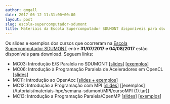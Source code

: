 ```yaml
---
author: gmgall
date: 2017-06-12 11:31:00+00:00
layout: post
slug: escola-supercomputador-sdumont
title: Materiais da Escola Supercomputador SDUMONT disponíveis para download
---
```


Os slides e exemplos dos cursos que ocorreram na [Escola Supercomputador SDUMONT](http://www.lncc.br/eventoSeminario/eventoconsultar.php?vMenu=&idt_evento=1694) entre **31/07/2017 e 04/08/2017** estão disponíveis para download. Seguem links:

* MC03: Introdução E/S Paralela no SDUMONT [[slides](/tutoriais/materiais-hpc/semana-sdumont/ES_paralela/slides.tar.gz)] [[exemplos](/tutoriais/materiais-hpc/semana-sdumont/ES_paralela/mc03.tar)]
* MC06: Introdução à Programação Paralela de Aceleradores em OpenCL [[slides](/tutoriais/materiais-hpc/semana-sdumont/opencl.pdf)]
* MC11: Introdução ao OpenAcc [[slides + exemplos](/tutoriais/materiais-hpc/semana-sdumont/MP11-OpenACC-2017.tar.gz)]
* MC12: Introdução a Programação com MPI [[slides](/tutoriais/materiais-hpc/semana-sdumont/MPI/MPI.pdf)] [[exemplos](/tutoriais/materiais-hpc/semana-sdumont/MPI/cursoMPI (1).tar)]
* MC13: Introdução a Programação Paralela/OpenMP [[slides](/tutoriais/materiais-hpc/semana-sdumont/OpenMP/OpenMP.odp)] [[exemplos](/tutoriais/materiais-hpc/semana-sdumont/OpenMP/openmp-semana-sdumont.tar)]

